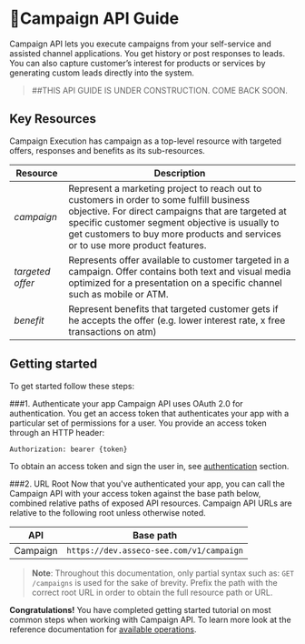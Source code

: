 <span class="icon"></span>Campaign API Guide
==========================================

Campaign API lets you execute campaigns from your self-service and assisted channel applications. You get
history or post responses to leads. You can also capture customer’s interest for products or services by generating
custom leads directly into the system.

> ##THIS API GUIDE IS UNDER CONSTRUCTION. COME BACK SOON.

Key Resources
-------------

Campaign Execution has campaign as a top-level resource with targeted offers, responses and benefits as its sub-resources.

Resource | Description
----------- |-----------
*campaign*  | Represent a marketing project to reach out to customers in order to some fulfill business objective. For direct campaigns that are targeted at specific customer segment objective is usually to get customers to buy more products and services or to use more product features.
*targeted offer*    | Represents offer available to customer targeted in a campaign. Offer contains both text and visual media optimized for a presentation on a specific channel such as mobile or ATM.
*benefit* | Represent benefits that targeted customer gets if he accepts the offer (e.g. lower interest rate, x free transactions on atm)

Getting started
---------------
To get started follow these steps:

###1. Authenticate your app
Campaign API uses OAuth 2.0 for authentication. You get an access token that authenticates your app with a particular set of permissions for a user. You provide an access token through an HTTP header:

```
Authorization: bearer {token}
```

To obtain an access token and sign the user in, see [authentication](common-getstarted.html#authentication) section.

###2. URL Root
Now that you've authenticated your app, you can call the Campaign API with your access token against the base path below, combined relative paths of exposed API resources.  Campaign API URLs are relative to the following root unless otherwise noted.

API | Base path
--------|---------
Campaign  | `https://dev.asseco-see.com/v1/campaign`

> **Note**: Throughout this documentation, only partial syntax such as:
`GET /campaigns` is used for the sake of brevity.
Prefix the path with the correct root URL in order to obtain the full resource path or URL.

**Congratulations!** You have completed getting started tutorial on most common steps when working with Campaign API. To learn more look at the reference documentation for [available operations](campaign.html).
